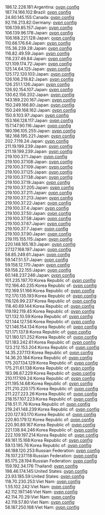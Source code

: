 186.12.228.181:Argentina: [ovpn config](vpn/186_12_228_181.ovpn)  
187.74.166.102:Brazil: [ovpn config](vpn/187_74_166_102.ovpn)  
24.80.145.155:Canada: [ovpn config](vpn/24_80_145_155.ovpn)  
92.116.213.82:Germany: [ovpn config](vpn/92_116_213_82.ovpn)  
106.139.85.157:Japan: [ovpn config](vpn/106_139_85_157.ovpn)  
106.139.96.178:Japan: [ovpn config](vpn/106_139_96_178.ovpn)  
106.168.221.128:Japan: [ovpn config](vpn/106_168_221_128.ovpn)  
110.66.176.64:Japan: [ovpn config](vpn/110_66_176_64.ovpn)  
115.36.239.28:Japan: [ovpn config](vpn/115_36_239_28.ovpn)  
116.82.49.59:Japan: [ovpn config](vpn/116_82_49_59.ovpn)  
118.237.49.84:Japan: [ovpn config](vpn/118_237_49_84.ovpn)  
121.109.174.72:Japan: [ovpn config](vpn/121_109_174_72.ovpn)  
125.14.64.125:Japan: [ovpn config](vpn/125_14_64_125.ovpn)  
125.172.120.103:Japan: [ovpn config](vpn/125_172_120_103.ovpn)  
126.106.219.82:Japan: [ovpn config](vpn/126_106_219_82.ovpn)  
126.251.1.126:Japan: [ovpn config](vpn/126_251_1_126.ovpn)  
126.92.154.107:Japan: [ovpn config](vpn/126_92_154_107.ovpn)  
130.62.156.202:Japan: [ovpn config](vpn/130_62_156_202.ovpn)  
143.189.220.167:Japan: [ovpn config](vpn/143_189_220_167.ovpn)  
150.249.166.80:Japan: [ovpn config](vpn/150_249_166_80.ovpn)  
150.249.168.162:Japan: [ovpn config](vpn/150_249_168_162.ovpn)  
150.9.103.97:Japan: [ovpn config](vpn/150_9_103_97.ovpn)  
153.166.128.117:Japan: [ovpn config](vpn/153_166_128_117.ovpn)  
157.147.90.116:Japan: [ovpn config](vpn/157_147_90_116.ovpn)  
180.196.105.255:Japan: [ovpn config](vpn/180_196_105_255.ovpn)  
182.168.195.221:Japan: [ovpn config](vpn/182_168_195_221.ovpn)  
202.7.119.24:Japan: [ovpn config](vpn/202_7_119_24.ovpn)  
211.19.199.239:Japan: [ovpn config](vpn/211_19_199_239.ovpn)  
211.19.199.239:Japan: [ovpn config](vpn/211_19_199_239.ovpn)  
219.100.37.1:Japan: [ovpn config](vpn/219_100_37_1.ovpn)  
219.100.37.108:Japan: [ovpn config](vpn/219_100_37_108.ovpn)  
219.100.37.109:Japan: [ovpn config](vpn/219_100_37_109.ovpn)  
219.100.37.125:Japan: [ovpn config](vpn/219_100_37_125.ovpn)  
219.100.37.138:Japan: [ovpn config](vpn/219_100_37_138.ovpn)  
219.100.37.19:Japan: [ovpn config](vpn/219_100_37_19.ovpn)  
219.100.37.205:Japan: [ovpn config](vpn/219_100_37_205.ovpn)  
219.100.37.211:Japan: [ovpn config](vpn/219_100_37_211.ovpn)  
219.100.37.213:Japan: [ovpn config](vpn/219_100_37_213.ovpn)  
219.100.37.22:Japan: [ovpn config](vpn/219_100_37_22.ovpn)  
219.100.37.4:Japan: [ovpn config](vpn/219_100_37_4.ovpn)  
219.100.37.50:Japan: [ovpn config](vpn/219_100_37_50.ovpn)  
219.100.37.58:Japan: [ovpn config](vpn/219_100_37_58.ovpn)  
219.100.37.67:Japan: [ovpn config](vpn/219_100_37_67.ovpn)  
219.100.37.7:Japan: [ovpn config](vpn/219_100_37_7.ovpn)  
219.100.37.90:Japan: [ovpn config](vpn/219_100_37_90.ovpn)  
219.115.155.115:Japan: [ovpn config](vpn/219_115_155_115.ovpn)  
220.148.165.183:Japan: [ovpn config](vpn/220_148_165_183.ovpn)  
27.127.168.197:Japan: [ovpn config](vpn/27_127_168_197.ovpn)  
58.85.249.61:Japan: [ovpn config](vpn/58_85_249_61.ovpn)  
59.147.51.57:Japan: [ovpn config](vpn/59_147_51_57.ovpn)  
59.158.12.170:Japan: [ovpn config](vpn/59_158_12_170.ovpn)  
59.158.22.155:Japan: [ovpn config](vpn/59_158_22_155.ovpn)  
60.148.237.246:Japan: [ovpn config](vpn/60_148_237_246.ovpn)  
101.235.197.70:Korea Republic of: [ovpn config](vpn/101_235_197_70.ovpn)  
112.166.40.235:Korea Republic of: [ovpn config](vpn/112_166_40_235.ovpn)  
112.169.51.166:Korea Republic of: [ovpn config](vpn/112_169_51_166.ovpn)  
112.170.135.193:Korea Republic of: [ovpn config](vpn/112_170_135_193.ovpn)  
116.126.99.237:Korea Republic of: [ovpn config](vpn/116_126_99_237.ovpn)  
118.40.69.144:Korea Republic of: [ovpn config](vpn/118_40_69_144.ovpn)  
119.192.119.45:Korea Republic of: [ovpn config](vpn/119_192_119_45.ovpn)  
121.132.10.59:Korea Republic of: [ovpn config](vpn/121_132_10_59.ovpn)  
121.144.127.56:Korea Republic of: [ovpn config](vpn/121_144_127_56.ovpn)  
121.146.154.134:Korea Republic of: [ovpn config](vpn/121_146_154_134.ovpn)  
121.171.137.8:Korea Republic of: [ovpn config](vpn/121_171_137_8.ovpn)  
121.180.121.252:Korea Republic of: [ovpn config](vpn/121_180_121_252.ovpn)  
121.183.242.61:Korea Republic of: [ovpn config](vpn/121_183_242_61.ovpn)  
123.212.153.204:Korea Republic of: [ovpn config](vpn/123_212_153_204.ovpn)  
14.35.237.113:Korea Republic of: [ovpn config](vpn/14_35_237_113.ovpn)  
14.36.20.184:Korea Republic of: [ovpn config](vpn/14_36_20_184.ovpn)  
175.207.134.129:Korea Republic of: [ovpn config](vpn/175_207_134_129.ovpn)  
175.211.61.138:Korea Republic of: [ovpn config](vpn/175_211_61_138.ovpn)  
183.96.67.229:Korea Republic of: [ovpn config](vpn/183_96_67_229.ovpn)  
210.117.109.24:Korea Republic of: [ovpn config](vpn/210_117_109_24.ovpn)  
211.195.14.68:Korea Republic of: [ovpn config](vpn/211_195_14_68.ovpn)  
211.210.220.175:Korea Republic of: [ovpn config](vpn/211_210_220_175.ovpn)  
211.227.223.26:Korea Republic of: [ovpn config](vpn/211_227_223_26.ovpn)  
218.157.107.223:Korea Republic of: [ovpn config](vpn/218_157_107_223.ovpn)  
218.51.11.76:Korea Republic of: [ovpn config](vpn/218_51_11_76.ovpn)  
219.241.148.239:Korea Republic of: [ovpn config](vpn/219_241_148_239.ovpn)  
220.127.93.170:Korea Republic of: [ovpn config](vpn/220_127_93_170.ovpn)  
220.80.179.12:Korea Republic of: [ovpn config](vpn/220_80_179_12.ovpn)  
220.90.89.167:Korea Republic of: [ovpn config](vpn/220_90_89_167.ovpn)  
221.138.94.246:Korea Republic of: [ovpn config](vpn/221_138_94_246.ovpn)  
222.109.197.214:Korea Republic of: [ovpn config](vpn/222_109_197_214.ovpn)  
49.161.15.168:Korea Republic of: [ovpn config](vpn/49_161_15_168.ovpn)  
59.13.195.76:Korea Republic of: [ovpn config](vpn/59_13_195_76.ovpn)  
46.188.120.253:Russian Federation: [ovpn config](vpn/46_188_120_253.ovpn)  
78.107.237.118:Russian Federation: [ovpn config](vpn/78_107_237_118.ovpn)  
85.175.28.194:Russian Federation: [ovpn config](vpn/85_175_28_194.ovpn)  
159.192.34.176:Thailand: [ovpn config](vpn/159_192_34_176.ovpn)  
198.46.174.145:United States: [ovpn config](vpn/198_46_174_145.ovpn)  
23.93.185.59:United States: [ovpn config](vpn/23_93_185_59.ovpn)  
118.70.230.253:Viet Nam: [ovpn config](vpn/118_70_230_253.ovpn)  
1.55.102.242:Viet Nam: [ovpn config](vpn/1_55_102_242.ovpn)  
42.112.197.146:Viet Nam: [ovpn config](vpn/42_112_197_146.ovpn)  
42.114.70.29:Viet Nam: [ovpn config](vpn/42_114_70_29.ovpn)  
42.119.57.80:Viet Nam: [ovpn config](vpn/42_119_57_80.ovpn)  
58.187.250.168:Viet Nam: [ovpn config](vpn/58_187_250_168.ovpn)  
